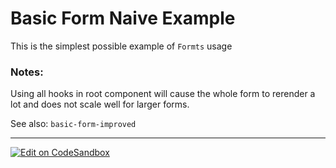 # Basic Form Naive Example

This is the simplest possible example of `Formts` usage

### Notes:

Using all hooks in root component will cause the whole form to rerender a lot
and does not scale well for larger forms.

See also: `basic-form-improved`

---

[![Edit on CodeSandbox](https://codesandbox.io/static/img/play-codesandbox.svg)](https://codesandbox.io/s/github/VirtusLab/formts/tree/docs/codesandbox-examples/examples/basic-forms/1-basic-form-naive)
